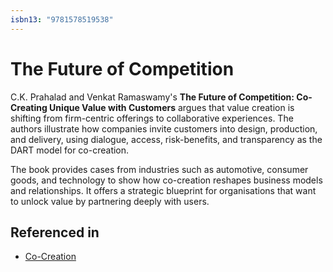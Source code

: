 ```yaml
---
isbn13: "9781578519538"
---
```


# The Future of Competition

C.K. Prahalad and Venkat Ramaswamy's **The Future of Competition: Co-Creating Unique Value with Customers** argues that value creation is shifting from firm-centric offerings to collaborative experiences. The authors illustrate how companies invite customers into design, production, and delivery, using dialogue, access, risk-benefits, and transparency as the DART model for co-creation.

The book provides cases from industries such as automotive, consumer goods, and technology to show how co-creation reshapes business models and relationships. It offers a strategic blueprint for organisations that want to unlock value by partnering deeply with users.

## Referenced in

- [Co-Creation](/strategies/ecosystem/co-creation)
